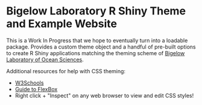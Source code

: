 # Bigelow Laboratory R Shiny Theme and Example Website

This is a Work In Progress that we hope to eventually turn into a loadable package. Provides a custom theme object and a handful of pre-built options to create R Shiny applications matching the theming scheme of [Bigelow Laboratory of Ocean Sciences](http://bigelow.org/).

Additional resources for help with CSS theming:

- [W3Schools](https://www.w3schools.com/css)
- [Guide to FlexBox](https://css-tricks.com/snippets/css/a-guide-to-flexbox/)
- Right click + "Inspect" on any web browser to view and edit CSS styles!
